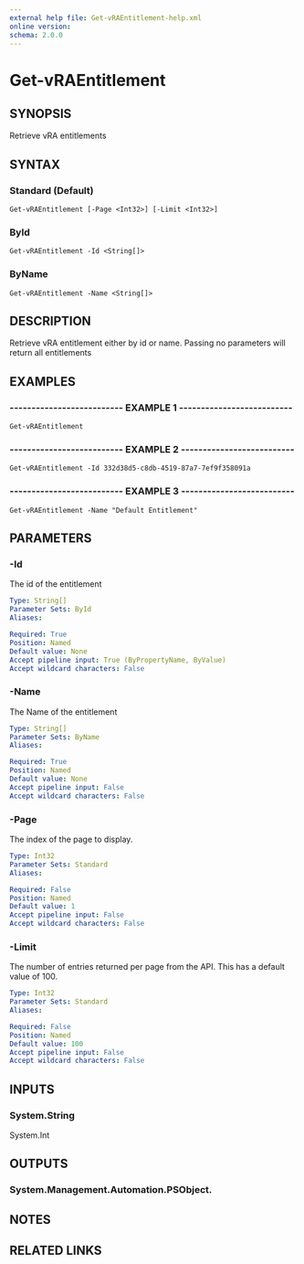 ```yaml
---
external help file: Get-vRAEntitlement-help.xml
online version: 
schema: 2.0.0
---
```


# Get-vRAEntitlement

## SYNOPSIS
Retrieve vRA entitlements

## SYNTAX

### Standard (Default)
```
Get-vRAEntitlement [-Page <Int32>] [-Limit <Int32>]
```

### ById
```
Get-vRAEntitlement -Id <String[]>
```

### ByName
```
Get-vRAEntitlement -Name <String[]>
```

## DESCRIPTION
Retrieve vRA entitlement either by id or name.
Passing no parameters will return all entitlements

## EXAMPLES

### -------------------------- EXAMPLE 1 --------------------------
```
Get-vRAEntitlement
```

### -------------------------- EXAMPLE 2 --------------------------
```
Get-vRAEntitlement -Id 332d38d5-c8db-4519-87a7-7ef9f358091a
```

### -------------------------- EXAMPLE 3 --------------------------
```
Get-vRAEntitlement -Name "Default Entitlement"
```

## PARAMETERS

### -Id
The id of the entitlement

```yaml
Type: String[]
Parameter Sets: ById
Aliases: 

Required: True
Position: Named
Default value: None
Accept pipeline input: True (ByPropertyName, ByValue)
Accept wildcard characters: False
```

### -Name
The Name of the entitlement

```yaml
Type: String[]
Parameter Sets: ByName
Aliases: 

Required: True
Position: Named
Default value: None
Accept pipeline input: False
Accept wildcard characters: False
```

### -Page
The index of the page to display.

```yaml
Type: Int32
Parameter Sets: Standard
Aliases: 

Required: False
Position: Named
Default value: 1
Accept pipeline input: False
Accept wildcard characters: False
```

### -Limit
The number of entries returned per page from the API.
This has a default value of 100.

```yaml
Type: Int32
Parameter Sets: Standard
Aliases: 

Required: False
Position: Named
Default value: 100
Accept pipeline input: False
Accept wildcard characters: False
```

## INPUTS

### System.String
System.Int

## OUTPUTS

### System.Management.Automation.PSObject.

## NOTES

## RELATED LINKS

